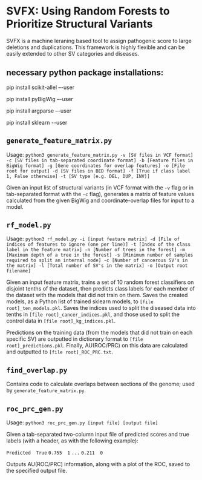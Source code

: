 # SVFX: Using Random Forests to Prioritize Structural Variants

SVFX is a machine leraning based tool to assign pathogenic score to large deletions and duplications. This framework is highly flexible and can be easily extended to other SV categories and diseases.

## necessary python package installations:
pip install scikit-allel –-user

pip install pyBigWig –-user

pip install argparse –-user

pip install sklearn --user

## `generate_feature_matrix.py`

Usage: `python3 generate_feature_matrix.py -v [SV files in VCF format] -c [SV files in tab-separated coordinate format] -b [Feature files in BigWig format] -g [Gene coordinates for overlap features] -o [File root for output] -d [SV files in BED format] -f [True if class label 1, False otherwise] -t [SV type (e.g. DEL, DUP, INV)]`

Given an input list of structural variants (in VCF format with the `-v` flag or in tab-separated format with the `-c` flag), generates a matrix of feature values calculated from the given BigWig and coordinate-overlap files for input to a model.

## `rf_model.py`

Usage: `python3 rf_model.py -i [input feature matrix] -d [File of indices of features to ignore (one per line)] -t [Index of the class label in the feature matrix] -n [Number of trees in the forest] -m [Maximum depth of a tree in the forest] -s [Minimum number of samples required to split an internal node] -c [Number of cancerous SV's in the matrix] -l [Total number of SV's in the matrix] -o [Output root filename]`

Given an input feature matrix, trains a set of 10 random forest classifiers on disjoint tenths of the dataset, then predicts class labels for each member of the dataset with the models that did not train on them. Saves the created models, as a Python list of trained sklearn models, to `[file root]_ten_models.pkl`. Saves the indices used to split the diseased data into tenths in `[file root]_cancer_indices.pkl`, and those used to split the control data in `[file root]_kg_indices.pkl`.
 
 Predictions on the training data (from the models that did not train on each specific SV) are outputted in dictionary format to `[file root]_predictions.pkl`. Finally, AU(ROC/PRC) on this data are calculated 
 and outputted to `[file root]_ROC_PRC.txt`.

## `find_overlap.py`

Contains code to calculate overlaps between sections of the genome; used by `generate_feature_matrix.py`.

## `roc_prc_gen.py`

Usage: `python3 roc_prc_gen.py [input file] [output file]`

Given a tab-separated two-column input file of predicted scores and true labels (with a header, as with the following example):

`Predicted	True`
`0.755	1`
`...`
`0.211	0`

Outputs AU(ROC/PRC) information, along with a plot of the ROC, saved to the specified output file.
